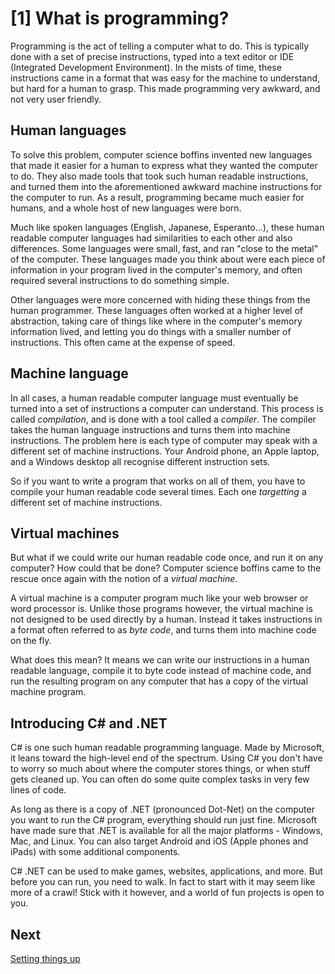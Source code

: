 # [1] What is programming?

Programming is the act of telling a computer what to do. This is typically done
with a set of precise instructions, typed into a text editor or IDE (Integrated
Development Environment). In the mists of time, these instructions came in a
format that was easy for the machine to understand, but hard for a human to
grasp. This made programming very awkward, and not very user friendly.

## Human languages

To solve this problem, computer science boffins invented new languages that made
it easier for a human to express what they wanted the computer to do. They also
made tools that took such human readable instructions, and turned them into
the aforementioned awkward machine instructions for the computer to run. As a
result, programming became much easier for humans, and a whole host of new
languages were born.

Much like spoken languages (English, Japanese, Esperanto...), these human
readable computer languages had similarities to each other and also differences.
Some languages were small, fast, and ran "close to the metal" of the
computer. These languages made you think about were each piece of information in
your program lived in the computer's memory, and often required several
instructions to do something simple.

Other languages were more concerned with hiding these things from the human
programmer. These languages often worked at a higher level of abstraction,
taking care of things like where in the computer's memory information lived, and
letting you do things with a smaller number of instructions. This often came at
the expense of speed.

## Machine language

In all cases, a human readable computer language must eventually be turned into
a set of instructions a computer can understand. This process is called
_compilation_, and is done with a tool called a _compiler_. The compiler takes
the human language instructions and turns them into machine instructions. The
problem here is each type of computer may speak with a different set of machine
instructions. Your Android phone, an Apple laptop, and a Windows desktop all
recognise different instruction sets.

So if you want to write a program that works on all of them, you have to compile
your human readable code several times. Each one _targetting_ a different set of
machine instructions.

## Virtual machines

But what if we could write our human readable code once, and run it on any
computer? How could that be done? Computer science boffins came to the rescue
once again with the notion of a _virtual machine_.

A virtual machine is a computer program much like your web browser or word
processor is. Unlike those programs however, the virtual machine is not designed
to be used directly by a human. Instead it takes instructions in a format often
referred to as _byte code_, and turns them into machine code on the fly.

What does this mean? It means we can write our instructions in a human readable
language, compile it to byte code instead of machine code, and run the resulting
program on any computer that has a copy of the virtual machine program.

## Introducing C# and .NET

C# is one such human readable programming language. Made by Microsoft, it leans
toward the high-level end of the spectrum. Using C# you don't have to worry so
much about where the computer stores things, or when stuff gets cleaned up. You
can often do some quite complex tasks in very few lines of code.

As long as there is a copy of .NET (pronounced Dot-Net) on the computer you want
to run the C# program, everything should run just fine. Microsoft have made sure
that .NET is available for all the major platforms - Windows, Mac, and Linux. You
can also target Android and iOS (Apple phones and iPads) with some additional
components.

C# .NET can be used to make games, websites, applications, and more. But before
you can run, you need to walk. In fact to start with it may seem like more of a
crawl! Stick with it however, and a world of fun projects is open to you.

## Next

[Setting things up](02_setting_things_up.md)